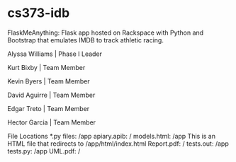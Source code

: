 # cs373-idb
FlaskMeAnything: Flask app hosted on Rackspace with Python and Bootstrap that emulates IMDB to track athletic racing.

Alyssa Williams | Phase I Leader

Kurt Bixby | Team Member

Kevin Byers | Team Member

David Aguirre | Team Member

Edgar Treto | Team Member

Hector Garcia | Team Member

File Locations
	*.py files: 	/app
	apiary.apib: 	/
	models.html: 	/app
		This is an HTML file that redirects to /app/html/index.html
	Report.pdf:		/
	tests.out:		/app
	tests.py:		/app
	UML.pdf:		/